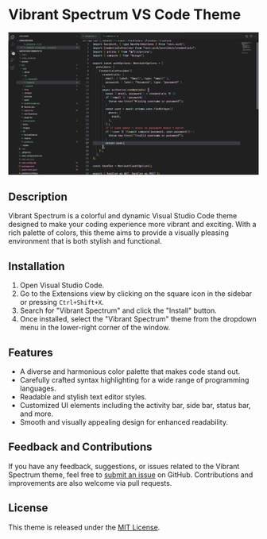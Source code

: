 # Vibrant Spectrum VS Code Theme

![Theme Screenshot](screenshot.png)

## Description

Vibrant Spectrum is a colorful and dynamic Visual Studio Code theme designed to make your coding experience more vibrant and exciting. With a rich palette of colors, this theme aims to provide a visually pleasing environment that is both stylish and functional.

## Installation

1. Open Visual Studio Code.
2. Go to the Extensions view by clicking on the square icon in the sidebar or pressing `Ctrl+Shift+X`.
3. Search for "Vibrant Spectrum" and click the "Install" button.
4. Once installed, select the "Vibrant Spectrum" theme from the dropdown menu in the lower-right corner of the window.

## Features

- A diverse and harmonious color palette that makes code stand out.
- Carefully crafted syntax highlighting for a wide range of programming languages.
- Readable and stylish text editor styles.
- Customized UI elements including the activity bar, side bar, status bar, and more.
- Smooth and visually appealing design for enhanced readability.

## Feedback and Contributions

If you have any feedback, suggestions, or issues related to the Vibrant Spectrum theme, feel free to [submit an issue](https://github.com/your-username/vibrant-spectrum-theme/issues) on GitHub. Contributions and improvements are also welcome via pull requests.

## License

This theme is released under the [MIT License](LICENSE).
